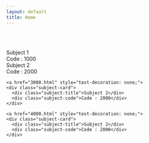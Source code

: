 ```yaml
---
layout: default
title: Home
---
```




<!-- ✅ Breadcrumb -->
<div id="breadcrumb-container">
  <nav id="breadcrumb"></nav>
</div>

<br><br>

<!-- ✅ Subject Cards -->
<div class="card-container">

  <a href="1000.html" style="text-decoration: none;">
    <div class="subject-card">
      <div class="subject-title">Subject 1</div>
      <div class="subject-code">Code : 1000</div>
    </div>
  </a>

  <a href="2000.html" style="text-decoration: none;">
    <div class="subject-card">
      <div class="subject-title">Subject 2</div>
      <div class="subject-code">Code : 2000</div>
    </div>
  </a>

    <a href="3000.html" style="text-decoration: none;">
    <div class="subject-card">
      <div class="subject-title">Subject 2</div>
      <div class="subject-code">Code : 2000</div>
    </div>
  </a>

    <a href="4000.html" style="text-decoration: none;">
    <div class="subject-card">
      <div class="subject-title">Subject 2</div>
      <div class="subject-code">Code : 2000</div>
    </div>
  </a>


  <!-- More cards as needed -->

</div>



